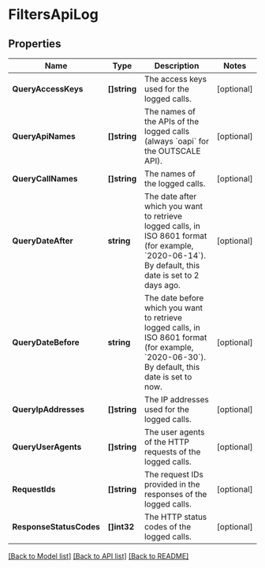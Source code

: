 # FiltersApiLog

## Properties

Name | Type | Description | Notes
------------ | ------------- | ------------- | -------------
**QueryAccessKeys** | **[]string** | The access keys used for the logged calls. | [optional] 
**QueryApiNames** | **[]string** | The names of the APIs of the logged calls (always &#x60;oapi&#x60; for the OUTSCALE API). | [optional] 
**QueryCallNames** | **[]string** | The names of the logged calls. | [optional] 
**QueryDateAfter** | **string** | The date after which you want to retrieve logged calls, in ISO 8601 format (for example, &#x60;2020-06-14&#x60;). By default, this date is set to 2 days ago. | [optional] 
**QueryDateBefore** | **string** | The date before which you want to retrieve logged calls, in ISO 8601 format (for example, &#x60;2020-06-30&#x60;). By default, this date is set to now. | [optional] 
**QueryIpAddresses** | **[]string** | The IP addresses used for the logged calls. | [optional] 
**QueryUserAgents** | **[]string** | The user agents of the HTTP requests of the logged calls. | [optional] 
**RequestIds** | **[]string** | The request IDs provided in the responses of the logged calls. | [optional] 
**ResponseStatusCodes** | **[]int32** | The HTTP status codes of the logged calls. | [optional] 

[[Back to Model list]](../README.md#documentation-for-models) [[Back to API list]](../README.md#documentation-for-api-endpoints) [[Back to README]](../README.md)


